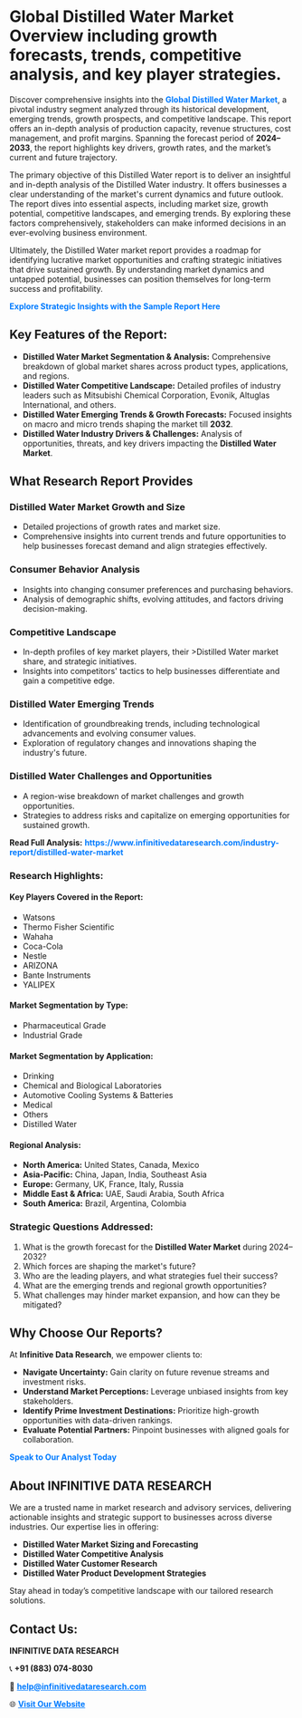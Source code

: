 <h1>Global Distilled Water Market Overview including growth forecasts, trends, competitive analysis, and key player strategies.</h1>
<p>
Discover comprehensive insights into the 
<a href="https://www.infinitivedataresearch.com/industry-report/distilled-water-market" rel="dofollow" style="color: #007BFF; text-decoration: none;"><strong>Global Distilled Water Market</strong></a>, a pivotal industry segment analyzed through its historical development, emerging trends, growth prospects, and competitive landscape. This report offers an in-depth analysis of production capacity, revenue structures, cost management, and profit margins. Spanning the forecast period of <strong>2024–2033</strong>, the report highlights key drivers, growth rates, and the market’s current and future trajectory.
</p>
<p>
The primary objective of this Distilled Water report is to deliver an insightful and in-depth analysis of the Distilled Water industry. It offers businesses a clear understanding of the market's current dynamics and future outlook. The report dives into essential aspects, including market size, growth potential, competitive landscapes, and emerging trends. By exploring these factors comprehensively, stakeholders can make informed decisions in an ever-evolving business environment.
</p>
<p>
Ultimately, the Distilled Water market report provides a roadmap for identifying lucrative market opportunities and crafting strategic initiatives that drive sustained growth. By understanding market dynamics and untapped potential, businesses can position themselves for long-term success and profitability.
</p>
<p>
<a href="https://www.infinitivedataresearch.com/request-sample/reportId=111432" style="color: #007BFF; text-decoration: none;"><strong>Explore Strategic Insights with the Sample Report Here</strong></a>
</p>

<h2>Key Features of the Report:</h2>
<ul>
<li><strong>Distilled Water Market Segmentation & Analysis:</strong> Comprehensive breakdown of global market shares across product types, applications, and regions.</li>
<li><strong>Distilled Water Competitive Landscape:</strong> Detailed profiles of industry leaders such as Mitsubishi Chemical Corporation, Evonik, Altuglas International, and others.</li>
<li><strong>Distilled Water Emerging Trends & Growth Forecasts:</strong> Focused insights on macro and micro trends shaping the market till <strong>2032</strong>.</li>
<li><strong>Distilled Water Industry Drivers & Challenges:</strong> Analysis of opportunities, threats, and key drivers impacting the <strong>Distilled Water Market</strong>.</li>
</ul>

<h2>What Research Report Provides</h2>
<h3>Distilled Water Market Growth and Size</h3>
<ul>
<li>Detailed projections of growth rates and market size.</li>
<li>Comprehensive insights into current trends and future opportunities to help businesses forecast demand and align strategies effectively.</li>
</ul>

<h3>Consumer Behavior Analysis</h3>
<ul>
<li>Insights into changing consumer preferences and purchasing behaviors.</li>
<li>Analysis of demographic shifts, evolving attitudes, and factors driving decision-making.</li>
</ul>

<h3>Competitive Landscape</h3>
<ul>
<li>In-depth profiles of key market players, their >Distilled Water market share, and strategic initiatives.</li>
<li>Insights into competitors' tactics to help businesses differentiate and gain a competitive edge.</li>
</ul>

<h3>Distilled Water Emerging Trends</h3>
<ul>
<li>Identification of groundbreaking trends, including technological advancements and evolving consumer values.</li>
<li>Exploration of regulatory changes and innovations shaping the industry's future.</li>
</ul>

<h3>Distilled Water Challenges and Opportunities</h3>
<ul>
<li>A region-wise breakdown of market challenges and growth opportunities.</li>
<li>Strategies to address risks and capitalize on emerging opportunities for sustained growth.</li>
</ul>
<p><strong>Read Full Analysis:</strong> <a href="https://www.infinitivedataresearch.com/industry-report/distilled-water-market" rel="dofollow" style="color: #007BFF; text-decoration: none;"><strong>https://www.infinitivedataresearch.com/industry-report/distilled-water-market</strong></a></p>
<h3>Research Highlights:</h3>
<h4>Key Players Covered in the Report:</h4>
<ul><li>Watsons</li><li>Thermo Fisher Scientific</li><li>Wahaha</li><li>Coca-Cola</li><li>Nestle</li><li>ARIZONA</li><li>Bante Instruments</li><li>YALIPEX</li></ul>
<h4>Market Segmentation by Type:</h4>
<ul><li>Pharmaceutical Grade</li><li>Industrial Grade</li></ul>
<h4>Market Segmentation by Application:</h4>
<ul><li>Drinking</li><li>Chemical and Biological Laboratories</li><li>Automotive Cooling Systems &amp; Batteries</li><li>Medical</li><li>Others</li><li>Distilled Water</li></ul>

<h4>Regional Analysis:</h4>
<ul>
<li><strong>North America:</strong> United States, Canada, Mexico</li>
<li><strong>Asia-Pacific:</strong> China, Japan, India, Southeast Asia</li>
<li><strong>Europe:</strong> Germany, UK, France, Italy, Russia</li>
<li><strong>Middle East & Africa:</strong> UAE, Saudi Arabia, South Africa</li>
<li><strong>South America:</strong> Brazil, Argentina, Colombia</li>
</ul>

<h3>Strategic Questions Addressed:</h3>
<ol>
<li>What is the growth forecast for the <strong>Distilled Water Market</strong> during 2024–2032?</li>
<li>Which forces are shaping the market's future?</li>
<li>Who are the leading players, and what strategies fuel their success?</li>
<li>What are the emerging trends and regional growth opportunities?</li>
<li>What challenges may hinder market expansion, and how can they be mitigated?</li>
</ol>

<h2>Why Choose Our Reports?</h2>
<p>At <strong>Infinitive Data Research</strong>, we empower clients to:</p>
<ul>
<li><strong>Navigate Uncertainty:</strong> Gain clarity on future revenue streams and investment risks.</li>
<li><strong>Understand Market Perceptions:</strong> Leverage unbiased insights from key stakeholders.</li>
<li><strong>Identify Prime Investment Destinations:</strong> Prioritize high-growth opportunities with data-driven rankings.</li>
<li><strong>Evaluate Potential Partners:</strong> Pinpoint businesses with aligned goals for collaboration.</li>
</ul>
<p><a href="https://www.infinitivedataresearch.com/industry-report/distilled-water-market" rel="dofollow" style="color: #007BFF; text-decoration: none;"><strong>Speak to Our Analyst Today</strong></a></p>

<h2>About INFINITIVE DATA RESEARCH</h2>
<p>We are a trusted name in market research and advisory services, delivering actionable insights and strategic support to businesses across diverse industries. Our expertise lies in offering:</p>
<ul>
<li><strong>Distilled Water Market Sizing and Forecasting</strong></li>
<li><strong>Distilled Water Competitive Analysis</strong></li>
<li><strong>Distilled Water Customer Research</strong></li>
<li><strong>Distilled Water Product Development Strategies</strong></li>
</ul>
<p>Stay ahead in today’s competitive landscape with our tailored research solutions.</p>

<h2>Contact Us:</h2>
<p><strong>INFINITIVE DATA RESEARCH</strong></p>
<p>📞 <strong>+91 (883) 074-8030</strong></p>
<p>📧 <strong><a href="mailto:help@infinitivedataresearch.com" style="color: #007BFF;">help@infinitivedataresearch.com</a></strong></p>
<p>🌐 <strong><a href="https://www.infinitivedataresearch.com" rel="dofollow" style="color: #007BFF;">Visit Our Website</a></strong></p>